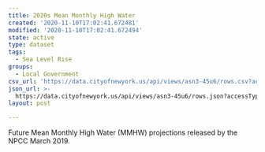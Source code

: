```yaml
---
title: 2020s Mean Monthly High Water
created: '2020-11-10T17:02:41.672481'
modified: '2020-11-10T17:02:41.672494'
state: active
type: dataset
tags:
  - Sea Level Rise
groups:
  - Local Government
csv_url: 'https://data.cityofnewyork.us/api/views/asn3-45u6/rows.csv?accessType=DOWNLOAD'
json_url: >-
  https://data.cityofnewyork.us/api/views/asn3-45u6/rows.json?accessType=DOWNLOAD
layout: post

---
```

Future Mean Monthly High Water (MMHW) projections released by the NPCC March 2019.
